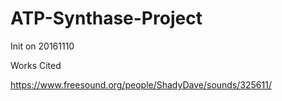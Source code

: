# ATP-Synthase-Project
Init on 20161110

Works Cited

https://www.freesound.org/people/ShadyDave/sounds/325611/
